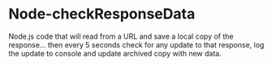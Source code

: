 # Node-checkResponseData
Node.js code that will read from a URL and save a local copy of the response... then every 5 seconds check for any update to that response, log the update to console and update archived copy with new data.
